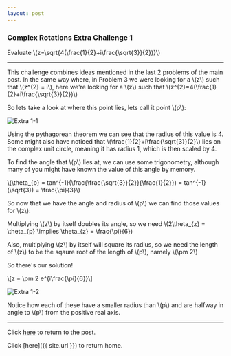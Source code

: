 ```yaml
---
layout: post
---
```


### Complex Rotations Extra Challenge 1

Evaluate \\(z=\sqrt{4(\frac{1}{2}+i\frac{\sqrt{3}}{2})}\\)

-----

This challenge combines ideas mentioned in the last 2 problems of the main post. In the same way where, in Problem 3 we were looking for a \\(z\\) such that \\(z^{2} = i\\), here we're looking for a \\(z\\) such that \\(z^{2}=4(\frac{1}{2}+i\frac{\sqrt{3}}{2})\\)

So lets take a look at where this point lies, lets call it point \\(p\\):

![Extra 1-1]({{site.imgposturl}}/ComplexRotations/Extra1-1.png)

Using the pythagorean theorem we can see that the radius of this value is 4. Some might also have noticed that \\(\frac{1}{2}+i\frac{\sqrt{3}}{2}\\) lies on the complex unit circle, meaning it has radius 1, which is then scaled by 4.

To find the angle that \\(p\\) lies at, we can use some trigonometry, although many of you might have known the value of this angle by memory.

\\(\theta_{p} = tan^{-1}(\frac{\frac{\sqrt{3}}{2}}{\frac{1}{2}}) = tan^{-1}(\sqrt{3}) = \frac{\pi}{3}\\)

So now that we have the angle and radius of \\(p\\) we can find those values for \\(z\\):

Multiplying \\(z\\) by itself doubles its angle, so we need \\(2\theta_{z} = \theta_{p} \implies \theta_{z} = \frac{\pi}{6})

Also, multiplying \\(z\\) by itself will square its radius, so we need the length of \\(z\\) to be the sqaure root of the length of \\(p\\), namely \\(\pm 2\\)

So there's our solution!

\\[z = \pm 2 e^{i\frac{\pi}{6}}\\]

![Extra 1-2]({{site.imgposturl}}/ComplexRotations/Extra1-2.png)

Notice how each of these have a smaller radius than \\(p\\) and are halfway in angle to \\(p\\) from the positive real axis.

-----

Click [here](ComplexRotations#extra-challenges) to return to the post.

Click [here]({{ site.url }}) to return home.